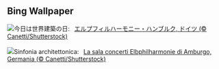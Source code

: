 ## Bing Wallpaper
![](https://www.bing.com/th?id=OHR.ElbePhilharmonic_JA-JP5541486306_UHD.jpg&w=1000)今日は世界建築の日:&nbsp;&ensp;[エルプフィルハーモニー・ハンブルク, ドイツ (© Canetti/Shutterstock)](https://www.bing.com/th?id=OHR.ElbePhilharmonic_JA-JP5541486306_UHD.jpg)
<br><br/>
![](https://www.bing.com/th?id=OHR.ElbePhilharmonic_IT-IT4294250253_UHD.jpg&w=1000)Sinfonia architettonica:&nbsp;&ensp;[La sala concerti Elbphilharmonie di Amburgo, Germania (© Canetti/Shutterstock)](https://www.bing.com/th?id=OHR.ElbePhilharmonic_IT-IT4294250253_UHD.jpg)
<br><br/>
